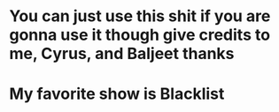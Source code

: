 # You can just use this shit if you are gonna use it though give credits to me, Cyrus, and Baljeet thanks
# My favorite show is Blacklist
